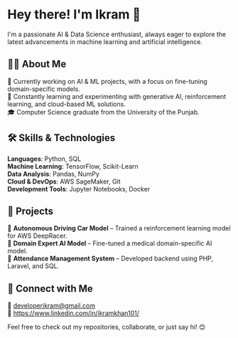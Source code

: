 
# Hey there! I'm Ikram 👋  

I'm a passionate AI & Data Science enthusiast, always eager to explore the latest advancements in machine learning and artificial intelligence.  

## 👨‍💻 About Me  
🔭 Currently working on AI & ML projects, with a focus on fine-tuning domain-specific models.  
🌱 Constantly learning and experimenting with generative AI, reinforcement learning, and cloud-based ML solutions.  
🎓 Computer Science graduate from the University of the Punjab.  

## 🛠️ Skills & Technologies  
**Languages**: Python, SQL  
**Machine Learning**: TensorFlow, Scikit-Learn  
**Data Analysis**: Pandas, NumPy  
**Cloud & DevOps**: AWS SageMaker, Git  
**Development Tools**: Jupyter Notebooks, Docker  

## 🚀 Projects  
🔹 **Autonomous Driving Car Model** – Trained a reinforcement learning model for AWS DeepRacer.  
🔹 **Domain Expert AI Model** – Fine-tuned a medical domain-specific AI model.  
🔹 **Attendance Management System** – Developed backend using PHP, Laravel, and SQL.  

## 🔗 Connect with Me  
📧 developerikram@gmail.com  
🔗 https://www.linkedin.com/in/ikramkhan101/ 

Feel free to check out my repositories, collaborate, or just say hi! 😊  
